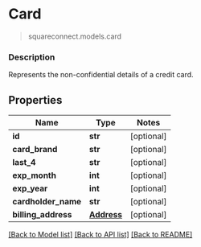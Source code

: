 # Card
> squareconnect.models.card

### Description

Represents the non-confidential details of a credit card.

## Properties
Name | Type | Notes
------------ | ------------- | -------------
**id** | **str** | [optional] 
**card_brand** | **str** | [optional] 
**last_4** | **str** | [optional] 
**exp_month** | **int** | [optional] 
**exp_year** | **int** | [optional] 
**cardholder_name** | **str** | [optional] 
**billing_address** | [**Address**](Address.md) | [optional] 

[[Back to Model list]](../README.md#documentation-for-models) [[Back to API list]](../README.md#documentation-for-api-endpoints) [[Back to README]](../README.md)


